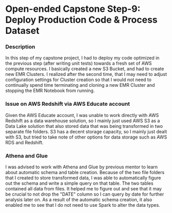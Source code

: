 # Open-ended Capstone Step-9: Deploy Production Code & Process Dataset

### Description
In this step of my capstone project, I had to deploy my code optimized in the previous step (after writing unit tests) towards a fresh set of AWS compute resources. I basically created a new S3 Bucket, and had to create new EMR Clusters. I realized after the second time, that I may need to adjust configuration settings for Cluster creation so that I would not need to continually spend time terminating and cloning a new EMR Cluster and stopping the EMR Notebook from running.

### Issue on AWS Redshift via AWS Educate account
Given the AWS Educate account, I was unable to work directly with AWS Redshift as a data warehouse solution, so I mainly just used AWS S3 as a Data Lake solution that also stored data that was being transformed in two separate file folders. S3 has a decent storage capacity, so I mainly just dealt with S3, but tried to take note of other options for data storage such as AWS RDS and Redshift.

### Athena and Glue
I was advised to work with Athena and Glue by previous mentor to learn about automatic schema and table creation. Because of the two file folders that I created to store transformed data, I was able to automatically figure out the schema and write a simple query on that table. The two tables contained all data from files. It helped me to figure out and see that it may be crucial to not drop the "DATE" column so I can query by date for further analysis later on. As a result of the automatic schema creation, it also enabled me to see that I do not need to use Spark to alter the data types.

